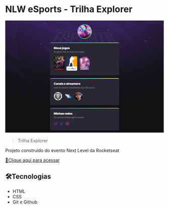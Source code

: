 # NLW eSports - Trilha Explorer


![preview](./.github/preview.png)

> Trilha Explorer

Projeto construído do evento Next Level da Rocketseat


[ 🔗Clique aqui para acessar](https://jvcruzz.github.io/NLW-eSports/)

##  🛠Tecnologias 
 - HTML
 - CSS
 - Git e Github



